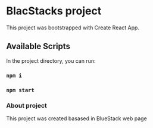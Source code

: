 # BlacStacks project

This project was bootstrapped with Create React App.

## Available Scripts

In the project directory, you can run:

### `npm i` 

### `npm start`

### About project

This project was created basased in BlueStack web page
